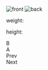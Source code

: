 <!DOCTYPE html>

<html lang="en">
<head>
  <meta charset="UTF-8">
  <meta name="viewport"
        content="width=device-width, user-scalable=no, initial-scale=1.0, maximum-scale=1.0, minimum-scale=1.0">
  <meta http-equiv="X-UA-Compatible" content="ie=edge">
  <style>
  * {
  box-sizing: border-box;
  margin: 0;
  padding: 0;
  user-select:none;
}

body {
  display: flex;
  font-family: sans-serif;
  justify-content: center;
}

.pokedex {
  align-items: flex-end;
  display: flex;
  height: 500px;
  margin: 50px;
  width: 800px;
}

.left-container,
.right-container {
  border: 3px solid black;
  width: 50%;
}

.right-container {
  border-left: none;
}

.left-container {
  background: #E71D23;
  height: 100%;
  width: calc(50% + 50px);
}

.left-container__top-section {
  border-bottom: 3px solid black;
  display: flex;
  height: 50px;
  padding: 8px;
}

.top-section__blue {
  background: radial-gradient(farthest-corner at 10px 10px, white, #369CD4, #369CD4);
  border-radius: 50%;
  border: 2px solid white;
  box-shadow: 0 0 2px 2px rgba(0,0,0,.5);
  height: 30px;
  width: 30px;
}

.top-section__small-buttons {
  display: flex;
  margin: 0 25px;
}

.top-section__red,
.top-section__yellow,
.top-section__green {
  border-radius: 50%;
  border: 1px solid black;
  height: 10px;
  margin-right: 5px;
  width: 10px;
}

.left-container__main-section-container {
  display: flex;
  height: calc(100% - 50px);
}

.left-container__main-section {
  height: 100%;
  padding: 25px;
  width: 500px;
}

.main-section__white {
  background: #DEDEDE;
  border: 3px solid black;
  box-shadow: inset 0 0 3px 3px rgba(0,0,0,.3);
  height: 325px;
}

.main-section__black {
  background: black;
  height: calc(100% - 50px);
  margin: 25px;
  padding: 10px;
  width: calc(100% - 50px);
}

.main-screen {
  border-radius: 15px;
  height: 100%;
  padding: 15px;
}

.screen__header {
  align-items: center;
  display: flex;
  justify-content: space-between;
}

.poke-name {
  color: white;
  font-size: 25px;
  font-weight: bold;
}

.poke-id {
  color: rgba(0,0,0,.5);
  font-size: 20px;
}

.screen__image {
  display: flex;
  justify-content: space-around;
}

.poke-front-image,
.poke-back-image {
  height: 96px;
  width: 96px;
}

.screen__description {
  display: flex;
  height: 100px;
  justify-content: space-around;
}

.screen__stats {
  background: rgba(0,0,0,.3);
  border-radius: 5px;
  color: white;
  display: flex;
  flex-direction: column;
  height: 100%;
  justify-content: space-between;
  padding: 20px 15px;
}

.stats__types {
  height: 100%;
  padding: 5px;
}

.poke-type-one,
.poke-type-two {
  background: rgba(255,255,255,.3);
  border-radius: 25px;
  display: block;
  margin-bottom: 10px;
  padding: 10px;
  text-align: center;
}

.left-container__controllers {
  align-items: center;
  display: flex;
  justify-content: space-around;
  margin: 10px 25px 0;
}

.controllers__d-pad {
  display: grid;
  grid-template-columns: repeat(3, 1fr);
  grid-template-rows: repeat(3, 1fr);
}

.d-pad__cell {
  background: black;
  box-shadow: 0 0 2px 2px rgba(0,0,0, .3);
  height: 25px;
  width: 25px;
}

.d-pad__cell.top {
  border-left: 1px solid dimgrey;
  border-radius: 5px 5px 0 0;
  border-right: 1px solid dimgrey;
  border-top: 1px solid dimgrey;
  grid-column: 2 / span 1;
  grid-row: 1 / span 1;
}

.d-pad__cell.left {
  border-bottom: 1px solid dimgrey;
  border-left: 1px solid dimgrey;
  border-radius: 5px 0 0 5px;
  border-top: 1px solid dimgrey;
  grid-column: 1 / span 1;
  grid-row: 2 / span 1;
}

.d-pad__cell.middle {
  grid-column: 2 / span 1;
  grid-row: 2 / span 1;
}

.d-pad__cell.right {
  border-bottom: 1px solid dimgrey;
  border-radius: 0 5px 5px 0;
  border-right: 1px solid dimgrey;
  border-top: 1px solid dimgrey;
  grid-column: 3 / span 1;
  grid-row: 2 / span 1;
}

.d-pad__cell.bottom {
  border-bottom: 1px solid dimgrey;
  border-left: 1px solid dimgrey;
  border-radius: 0 0 5px 5px;
  border-right: 1px solid dimgrey;
  grid-column: 2 / span 1;
  grid-row: 3 / span 1;
}

.controllers__buttons {
  display: flex;
  justify-content: space-around;
  width: 100px;
}

.buttons__button {
  align-items: center;
  background: black;
  border-radius: 50%;
  border: 1px solid dimgrey;
  box-shadow: 0 0 2px 2px rgba(0,0,0, .3);
  color: rgba(255,255,255,.75);
  display: flex;
  height: 35px;
  justify-content: center;
  width: 35px;
}

.buttons__button:first-child {
  margin-top: 5px;
}

.buttons__button:last-child {
  margin-top: -5px;
}


.left-container__right {
  border-left: 3px solid black;
  display: flex;
  flex-direction: column;
  height: 100%;
  justify-content: space-between;
  width: 50px;
}

.left-container__hinge {
  background: linear-gradient(to right, #7F100F, #E71D23, #E71D23, #7F100F);
  height: 75px;
  width: 100%;
}

.left-container__hinge:first-child {
  border-bottom: 3px solid black;
}

.left-container__hinge:last-child {
  border-top: 3px solid black;
}

.top-section__red {
  background: #7F100F;
}

.top-section__yellow {
  background: #EDF18E;
}

.top-section__green {
  background: #33915A;
}

.right-container {
  background: #E71D23;
  height: calc(100% - 50px);
  padding: 25px;
  width: calc(50% - 50px);
}

.right-container__black {
  background: black;
  box-shadow: 0 0 2px 2px rgba(0,0,0,.3);
  height: 300px;
  padding: 10px;
}

.right-container__screen {
  background: #43B0F2;
  border-radius: 15px;
  display: flex;
  flex-direction: column;
  flex-wrap: wrap;
  height: 100%;
  padding: 15px 15px 0;
}

.list-item {
  align-items: center;
  color: white;
  cursor: pointer;
  display: flex;
  font-size: 12px;
  height: 25px;
  overflow-x: hidden;
  padding-left: 5px;
  width: 50%;
}

.list-item:hover {
  background: #85cbf2;
  color: black;
}

.list-item:active {
  background: #1280f2;
  color: white;
}

.right-container__buttons {
  display: flex;
  justify-content: space-around;
  margin-top: 25px;
}

.left-button,
.right-button {
  align-items: center;
  background: #DEDEDE;
  border-radius: 3px;
  border: 2px solid black;
  box-shadow: 0 0 2px 2px rgba(0,0,0,.3);
  cursor: pointer;
  display: flex;
  font-weight: bold;
  height: 30px;
  justify-content: center;
  text-transform: uppercase;
  width: 100px;
}

.left-button:hover,
.right-button:hover {
  background: white;
}

.left-button:active,
.right-button:active {
  box-shadow: inset 0 0 2px 2px rgba(0,0,0,.3);
}


.hide {
  display: none;
}

.normal {
  background: #BABAAE;
}

.fighting {
  background: #A75543;
}

.flying {
  background: #78A2FF;
}

.poison {
  background: #A95CA0;
}

.ground {
  background: #EECC55;
}

.rock {
  background: #CCBD72;
}

.bug {
  background: #C2D21E;
}

.ghost {
  background: #7975D7;
}

.steel {
  background: #C4C2DB;
}

.fire {
  background: #FA5643;
}

.water {
  background: #56ADFF;
}

.grass {
  background: #8CD750;
}

.electric {
  background: #FDE139;
}

.psychic {
  background: #FA65B4;
}

.ice {
  background: #96F1FF;
}

.dragon {
  background: #8673FF;
}

.dark {
  background: #8D6855;
}

.fairy {
  background: #F9AEFF;
}
  </style>
  <title>Pokedex</title>
</head>
<body>
<div class="pokedex">
  <div class="left-container">
    <div class="left-container__top-section">
      <div class="top-section__blue"></div>
      <div class="top-section__small-buttons">
        <div class="top-section__red"></div>
        <div class="top-section__yellow"></div>
        <div class="top-section__green"></div>
      </div>
    </div>
    <div class="left-container__main-section-container">
      <div class="left-container__main-section">
        <div class="main-section__white">
          <div class="main-section__black">
            <div class="main-screen hide">
              <div class="screen__header">
                <span class="poke-name"></span>
                <span class="poke-id"></span>
              </div>
              <div class="screen__image">
                <img src="" class="poke-front-image" alt="front">
                <img src="" class="poke-back-image" alt="back">
              </div>
              <div class="screen__description">
                <div class="stats__types">
                  <span class="poke-type-one"></span>
                  <span class="poke-type-two"></span>
                </div>
                <div class="screen__stats">
                  <p class="stats__weight">
                    weight: <span class="poke-weight"></span>
                  </p>
                  <p class="stats__height">
                    height: <span class="poke-height"></span>
                  </p>
                </div>
              </div>
            </div>
          </div>
        </div>
        <div class="left-container__controllers">
          <div class="controllers__d-pad">
            <div class="d-pad__cell top"></div>
            <div class="d-pad__cell left"></div>
            <div class="d-pad__cell middle"></div>
            <div class="d-pad__cell right"></div>
            <div class="d-pad__cell bottom"></div>
          </div>
          <div class="controllers__buttons">
            <div class="buttons__button">B</div>
            <div class="buttons__button">A</div>
          </div>
        </div>
      </div>
      <div class="left-container__right">
        <div class="left-container__hinge"></div>
        <div class="left-container__hinge"></div>
      </div>
    </div>
  </div>
  <div class="right-container">
    <div class="right-container__black">
      <div class="right-container__screen">
        <div class="list-item"></div>
        <div class="list-item"></div>
        <div class="list-item"></div>
        <div class="list-item"></div>
        <div class="list-item"></div>
        <div class="list-item"></div>
        <div class="list-item"></div>
        <div class="list-item"></div>
        <div class="list-item"></div>
        <div class="list-item"></div>
        <div class="list-item"></div>
        <div class="list-item"></div>
        <div class="list-item"></div>
        <div class="list-item"></div>
        <div class="list-item"></div>
        <div class="list-item"></div>
        <div class="list-item"></div>
        <div class="list-item"></div>
        <div class="list-item"></div>
        <div class="list-item"></div>
      </div>
    </div>
    <div class="right-container__buttons">
      <div class="left-button">Prev</div>
      <div class="right-button">Next</div>
    </div>
  </div>
</div>
<script>


// constants and variables
const TYPES = [
'normal', 'fighting', 'flying',
 'posion', 'ground', 'rock',
 'bug', 'ghost', 'steel',
 'fire', 'water', 'grass',
 'eletric','psychic','ice',
  'dragon','dark','fairy'
];


let prevUrl = null;
let nextUrl = null;

//Dom objects
const pokeName = document.querySelector('.poke-name');
const pokeId = document.querySelector('.poke-id');
const pokeFrontImage = document.querySelector('.poke-front-image');
const pokeBackImage = document.querySelector('.poke-back-image');
const pokeTypeOne = document.querySelector('.poke-type-one');
const pokeTypeTwo = document.querySelector('.poke-type-two');
const pokeWeight = document.querySelector('.poke-weight');
const pokeHeight = document.querySelector('.poke-height');
const mainScreen = document.querySelector('.main-screen');


const pokeListItems = document.querySelectorAll('.list-item');

//functions
const capitalize = (str) => str[0].toUpperCase() + str.substr(1);



const leftButton = document.querySelector('.left-button');
const rightButton = document.querySelector('.right-button');

const resetScreen = () => {
mainScreen.classList.remove('hide');
for(const type of TYPES){
mainScreen.classList.remove('type');
}
};





const fetchPokeData = id => {


fetch(`https://pokeapi.co/api/v2/pokemon/${id}`)
.then(res => res.json())
.then(data => {

  
 
 resetScreen();
  
const dataTypes = data['types'];
const dataFirstType = dataTypes[0];
const dataSecondType = dataTypes[1];
pokeTypeOne.textContent = capitalize(dataFirstType['type']['name']);
if(dataSecondType) {
pokeTypeTwo.classList.remove('hide');
pokeTypeTwo.textContent = capitalize(dataSecondType['type']['name']);
}else{
pokeTypeTwo.classList.add('hide');
        pokeTypeTwo.textContent = '';
}


mainScreen.classList.add(dataFirstType['type']['name']);



pokeName.textContent = capitalize(data['name']);
pokeId.textContent = '#' + data['id'].toString().padStart(3, '0');
pokeWeight.textContent = data['weight'];
pokeHeight.textContent = data['height'];




pokeFrontImage.src = data['sprites']['front_default'] || '';
pokeBackImage.src = data['sprites']['back_default'] || pokeBackImage.classList.add('hide') ;
});
};

const hi = url => {
fetch(url)
    .then(res => res.json())
    .then(data => {
      const { results, previous, next } = data;
      prevUrl = previous;
      nextUrl = next;

      for (let i = 0; i < pokeListItems.length ; i++) {
        const pokeListItem = pokeListItems[i];
        const resultData = results[i];

        if (resultData) {
          const { name, url } = resultData;
          const urlArray = url.split('/');
          const id = urlArray[urlArray.length - 2];
          pokeListItem.textContent = id + '. ' + capitalize(name);
        } else {
          pokeListItem.textContent = '';
        }
      }
    });
};

  
const handleRightButtonClick = () =>{
if(nextUrl){
hi(nextUrl);
}
};

const handleLeftButtonClick = () => {
if(prevUrl){
hi(prevUrl)
}
};

const bye = (e) => {
if (!e.target) return;
const listItem = e.target;
if(!listItem.textContent) return;

const id = listItem.textcontent.split('.')[0];
fetchPokeData(id);
};

// event listeners
leftButton.addEventListener('click', handleLeftButtonClick);
rightButton.addEventListener('click', handleRightButtonClick);
for (const pokeListItem of pokeListItems) {
pokeListItem.addEventListener('click', bye);
}

// initalize app
hi('https://pokeapi.co/api/v2/pokemon?offset=0&limit=20');
</script>
</body>
</html>
